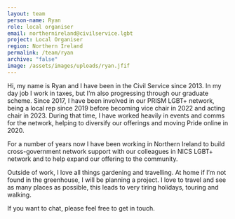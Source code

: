 ```yaml
---
layout: team
person-name: Ryan
role: local organiser
email: northernireland@civilservice.lgbt
project: Local Organiser
region: Northern Ireland
permalink: /team/ryan
archive: "false"
image: /assets/images/uploads/ryan.jfif
---
```

Hi, my name is Ryan and I have been in the Civil Service since 2013. In my day job I work in taxes, but I’m also progressing through our graduate scheme. Since 2017, I have been involved in our PRISM LGBT+ network, being a local rep since 2019 before becoming vice chair in 2022 and acting chair in 2023. During that time, I have worked heavily in events and comms for the network, helping to diversify our offerings and moving Pride online in 2020.

For a number of years now I have been working in Northern Ireland to build cross-government network support with our colleagues in NICS LGBT+ network and to help expand our offering to the community.

Outside of work, I love all things gardening and travelling. At home if I’m not found in the greenhouse, I will be planning a project. I love to travel and see as many places as possible, this leads to very tiring holidays, touring and walking.

If you want to chat, please feel free to get in touch.
